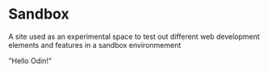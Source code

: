 # Sandbox
 A site used as an experimental space to test out different web development elements and features in a sandbox environmement

"Hello Odin!"

